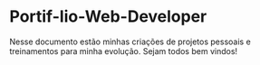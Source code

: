 # Portif-lio-Web-Developer
Nesse documento estão minhas criações de projetos pessoais e treinamentos para minha evolução. Sejam todos bem vindos! 
